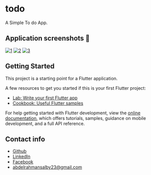 # todo

A Simple To do App.

## Application screenshots :iphone:

  [![1](https://user-images.githubusercontent.com/99097697/194042388-74fcd01e-8c86-4a27-bf2a-6c3141c6d094.png)]()
  [![2](https://user-images.githubusercontent.com/99097697/194042457-a094563c-361a-4ab7-abb9-38391fb90bf9.png)]()
  [![3](https://user-images.githubusercontent.com/99097697/194042548-c0fe8273-7343-4b53-af35-0174497f5c1f.png)]()


## Getting Started

This project is a starting point for a Flutter application.

A few resources to get you started if this is your first Flutter project:

- [Lab: Write your first Flutter app](https://docs.flutter.dev/get-started/codelab)
- [Cookbook: Useful Flutter samples](https://docs.flutter.dev/cookbook)


For help getting started with Flutter development, view the
[online documentation](https://docs.flutter.dev/), which offers tutorials,
samples, guidance on mobile development, and a full API reference.


## Contact info
- [Github](https://github.com/Abdelrahman1810)
- [LinkedIn](https://www.linkedin.com/in/abdelrahman-mohammed-814a9022a/)
- [Facebook](https://www.facebook.com/profile.php?id=100007151113145)
- abdelrahmansalby23@gmail.com
